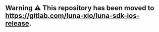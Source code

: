 ## **Warning** ⚠️ This repository has been moved to https://gitlab.com/luna-xio/luna-sdk-ios-release.

